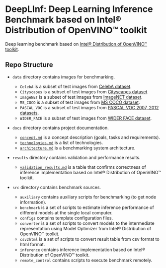 # DeepLInf: Deep Learning Inference Benchmark based on Intel® Distribution of OpenVINO™ toolkit

Deep learning benchmark based on [Intel® Distribution of OpenVINO™ toolkit][openvino-toolkit].

## Repo Structure

- `data` directory contains images for benchmarking.
  - `CelebA` is a subset of test images from
    [CelebA dataset][celeba].
  - `Cityscapes` is a subset of test images from
    [Cityscapes dataset][cityscapes]
  - `ImageNET` is a subset of test images from
    [ImageNET dataset][imagenet].
  - `MS_COCO` is a subset of test images from
    [MS COCO dataset][ms-coco].
  - `PASCAL_VOC` is a subset of test images from
    [PASCAL VOC 2007, 2012 datasets][pascal-voc].
  - `WIDER_FACE` is a subset of test images from
    [WIDER FACE dataset][wider-face].

- `docs` directory contains project documentation.
  - [`concept.md`](docs/concept.md) is a concept description
    (goals, tasks and requirements).
  - [`technologies.md`](docs/technologies.md) is a list
    of technologies.
  - [`architecture.md`](docs/architecture.md) is a benchmarking
    system architecture.

- `results` directory contains validation and performance results.
  - [`validation_results.md`](results/validation_results.md) is a table
    that confirms correctness of inference implementation based on
    Intel® Distribution of OpenVINO™ toolkit.

- `src` directory contains benchmark sources.
  - `auxiliary` contains auxiliary scripts for benchmarking
    (to get node information).
  - `benchmark` is a set of scripts to estimate inference
    performance of different models at the single local computer.
  - `configs` contains template configuration files.
  - `converter` is a set of scripts to convert models to the
    intermediate representation using Model Optimizer from
	Intel® Distribution of OpenVINO™ toolkit.
  - `csv2html` is a set of scripts to convert result table
  from csv format to html format.
  - `inference` contains inference implementation based on
    Intel® Distribution of OpenVINO™ toolkit.
  - `remote_control` contains scripts to execute benchmark
    remotely.

<!-- LINKS -->
[openvino-toolkit]: https://software.intel.com/en-us/openvino-toolkit
[celeba]: http://mmlab.ie.cuhk.edu.hk/projects/CelebA.html
[cityscapes]: https://www.cityscapes-dataset.com
[imagenet]: http://www.image-net.org
[ms-coco]: http://cocodataset.org
[pascal-voc]: http://host.robots.ox.ac.uk/pascal/VOC
[wider-face]: http://mmlab.ie.cuhk.edu.hk/projects/WIDERFace
